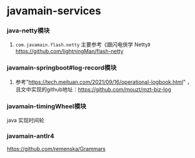 # javamain-services 

### java-netty模块    

1. `com.javamain.flash.netty` 主要参考《跟闪电侠学 Netty》 https://github.com/lightningMan/flash-netty 


### javamain-springboot#log-record模块    
1. 参考"https://tech.meituan.com/2021/09/16/operational-logbook.html" ，且文中实现的github地址：https://github.com/mouzt/mzt-biz-log    

### javamain-timingWheel模块  
java 实现时间轮      

### javamain-antlr4 
https://github.com/remenska/Grammars        


